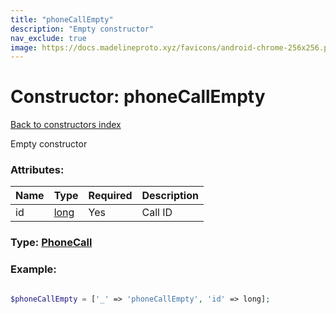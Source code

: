 ```yaml
---
title: "phoneCallEmpty"
description: "Empty constructor"
nav_exclude: true
image: https://docs.madelineproto.xyz/favicons/android-chrome-256x256.png
---
```

# Constructor: phoneCallEmpty  
[Back to constructors index](/API_docs/constructors/index.html)



Empty constructor

### Attributes:

| Name     |    Type       | Required | Description |
|----------|---------------|----------|-------------|
|id|[long](/API_docs/types/long.html) | Yes|Call ID|



### Type: [PhoneCall](/API_docs/types/PhoneCall.html)


### Example:

```php

$phoneCallEmpty = ['_' => 'phoneCallEmpty', 'id' => long];
```  
